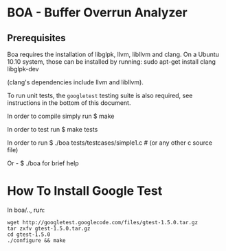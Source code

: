 BOA - Buffer Overrun Analyzer
=============================

Prerequisites
-------------

Boa requires the installation of libglpk, llvm, libllvm and clang.
On a Ubuntu 10.10 system, those can be installed by running:
    sudo apt-get install clang libglpk-dev

(clang's dependencies include llvm and libllvm).

To run unit tests, the `googletest` testing suite is also required,
see instructions in the bottom of this document.

In order to compile simply run
    $ make

In order to test run
    $ make tests

In order to run
    $ ./boa tests/testcases/simple1.c  # (or any other c source file)

Or -
    $ ./boa
for brief help

How To Install Google Test
==========================

In boa/.., run:

    wget http://googletest.googlecode.com/files/gtest-1.5.0.tar.gz
    tar zxfv gtest-1.5.0.tar.gz
    cd gtest-1.5.0
    ./configure && make
